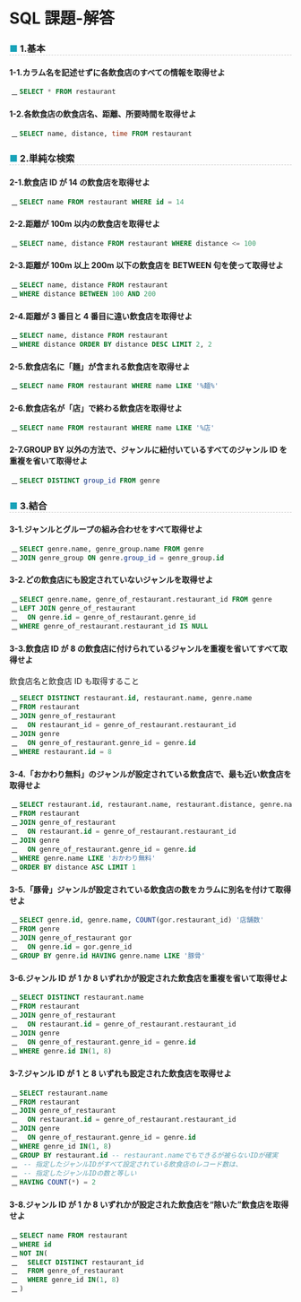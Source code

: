 <link href="https://use.fontawesome.com/releases/v5.0.6/css/all.css" rel="stylesheet">
<style>
  a::after {
    padding: 0 4px;
    content: "\f35d";
    font-family: "Font Awesome 5 Free";
    font-weight: 900;
    font-size: 0.8rem;
  }
  @media print {
    @page { margin: 0; }
    body { margin: 1.6cm; }
  }
  h2 {
    border-left: solid 6px #28a745;
    border-bottom: none!important;
    padding-left: 16px;
    height: 40px!important;
    line-height: 40px!important;
    font-weight: bold!important;
  }
  h3 {
    padding-left: -14px;
    border-bottom: dashed #ccc 1px;
  }
  h3:before {
    content: "■ ";
    color: #17a2b8;
  }
  th, td {
    border: solid 1px #666;
  }
  table {
    margin-bottom: 30px;
  }
  strong {
    color: #f66;
  }
  hr {
    margin-bottom: 30px;
    border-color: #ccc;
  }
  blockquote {
    background: none!important;
    /* font-style: italic; */
    color: #999;
  }
</style>

# SQL 課題-解答

### 1.基本

#### 1-1.カラム名を記述せずに各飲食店のすべての情報を取得せよ

```sql
SELECT * FROM restaurant
```

#### 1-2.各飲食店の飲食店名、距離、所要時間を取得せよ

```sql
SELECT name, distance, time FROM restaurant
```

### 2.単純な検索

#### 2-1.飲食店 ID が 14 の飲食店を取得せよ

```sql
SELECT name FROM restaurant WHERE id = 14
```

#### 2-2.距離が 100m 以内の飲食店を取得せよ

```sql
SELECT name, distance FROM restaurant WHERE distance <= 100
```

#### 2-3.距離が 100m 以上 200m 以下の飲食店を BETWEEN 句を使って取得せよ

```sql
SELECT name, distance FROM restaurant
WHERE distance BETWEEN 100 AND 200
```

#### 2-4.距離が 3 番目と 4 番目に遠い飲食店を取得せよ

```sql
SELECT name, distance FROM restaurant
WHERE distance ORDER BY distance DESC LIMIT 2, 2
```

<div class="page">

#### 2-5.飲食店名に「麺」が含まれる飲食店を取得せよ

```sql
SELECT name FROM restaurant WHERE name LIKE '%麺%'
```

#### 2-6.飲食店名が「店」で終わる飲食店を取得せよ

```sql
SELECT name FROM restaurant WHERE name LIKE '%店'
```

#### 2-7.GROUP BY 以外の方法で、ジャンルに紐付いているすべてのジャンル ID を重複を省いて取得せよ

```sql
SELECT DISTINCT group_id FROM genre
```

### 3.結合

#### 3-1.ジャンルとグループの組み合わせをすべて取得せよ

```sql
SELECT genre.name, genre_group.name FROM genre
JOIN genre_group ON genre.group_id = genre_group.id
```

#### 3-2.どの飲食店にも設定されていないジャンルを取得せよ

```sql
SELECT genre.name, genre_of_restaurant.restaurant_id FROM genre
LEFT JOIN genre_of_restaurant
  ON genre.id = genre_of_restaurant.genre_id
WHERE genre_of_restaurant.restaurant_id IS NULL
```

#### 3-3.飲食店 ID が 8 の飲食店に付けられているジャンルを重複を省いてすべて取得せよ

飲食店名と飲食店 ID も取得すること

```sql
SELECT DISTINCT restaurant.id, restaurant.name, genre.name
FROM restaurant
JOIN genre_of_restaurant
  ON restaurant_id = genre_of_restaurant.restaurant_id
JOIN genre
  ON genre_of_restaurant.genre_id = genre.id
WHERE restaurant.id = 8
```

<div class="page">

#### 3-4.「おかわり無料」のジャンルが設定されている飲食店で、最も近い飲食店を取得せよ

```sql
SELECT restaurant.id, restaurant.name, restaurant.distance, genre.name
FROM restaurant
JOIN genre_of_restaurant
  ON restaurant.id = genre_of_restaurant.restaurant_id
JOIN genre
  ON genre_of_restaurant.genre_id = genre.id
WHERE genre.name LIKE 'おかわり無料'
ORDER BY distance ASC LIMIT 1
```

#### 3-5.「豚骨」ジャンルが設定されている飲食店の数をカラムに別名を付けて取得せよ

```sql
SELECT genre.id, genre.name, COUNT(gor.restaurant_id) '店舗数'
FROM genre
JOIN genre_of_restaurant gor
  ON genre.id = gor.genre_id
GROUP BY genre.id HAVING genre.name LIKE '豚骨'
```

#### 3-6.ジャンル ID が 1 か 8 いずれかが設定された飲食店を重複を省いて取得せよ

```sql
SELECT DISTINCT restaurant.name
FROM restaurant
JOIN genre_of_restaurant
  ON restaurant.id = genre_of_restaurant.restaurant_id
JOIN genre
  ON genre_of_restaurant.genre_id = genre.id
WHERE genre.id IN(1, 8)
```

<div class="page">

#### 3-7.ジャンル ID が 1 と 8 いずれも設定された飲食店を取得せよ

```sql
SELECT restaurant.name
FROM restaurant
JOIN genre_of_restaurant
  ON restaurant.id = genre_of_restaurant.restaurant_id
JOIN genre
  ON genre_of_restaurant.genre_id = genre.id
WHERE genre_id IN(1, 8)
GROUP BY restaurant.id -- restaurant.nameでもできるが被らないIDが確実
 -- 指定したジャンルIDがすべて設定されている飲食店のレコード数は、
 -- 指定したジャンルIDの数と等しい
HAVING COUNT(*) = 2
```

#### 3-8.ジャンル ID が 1 か 8 いずれかが設定された飲食店を“除いた”飲食店を取得せよ

```sql
SELECT name FROM restaurant
WHERE id
NOT IN(
  SELECT DISTINCT restaurant_id
  FROM genre_of_restaurant
  WHERE genre_id IN(1, 8)
)
```
